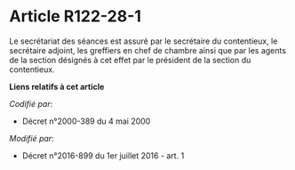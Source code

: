# Article R122-28-1

Le secrétariat des séances est assuré par le secrétaire du contentieux, le secrétaire adjoint, les greffiers en chef de
chambre ainsi que par les agents de la section désignés à cet effet par le président de la section du contentieux.

**Liens relatifs à cet article**

_Codifié par_:

  - Décret n°2000-389 du 4 mai 2000

_Modifié par_:

  - Décret n°2016-899 du 1er juillet 2016 - art. 1
